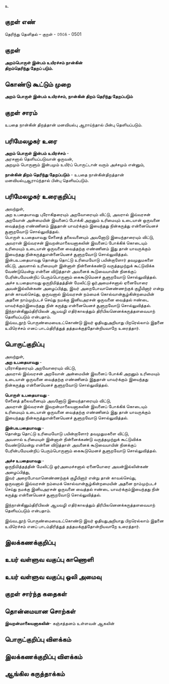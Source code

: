 உ

## குறள் எண் 

தெரிந்து தெளிதல்  – குறள் - ௦௫௦௧ - 0501  

## குறள் 

**அறம்பொருள் இன்பம் உயிரச்சம் நான்கின்  
திறம்தெரிந்து தேறப் படும்.**

## கொண்டு கூட்டும் முறை

**அறம் பொருள் இன்பம் உயிரச்சம், நான்கின் திறம் தெரிந்து தேறப்படும்**

## குறள் சாரம் 

உபதை நான்கின் திறத்தான் மனவியல்பு ஆராய்ந்தால் பின்பு தெளியப்படும்.  

## பரிமேலழகர் உரை

**அறம் பொருள் இன்பம் உயிரச்சம்** -  
அரசனால் தெளியப்படுவான் ஒருவன்,  
அறமும் பொருளும் இன்பமும் உயிர்ப் பொருட்டான் வரும் அச்சமும் என்னும்,  

**நான்கின் திறம் தெரிந்து தேறப்படும்** - உபதை நான்கின்திறத்தான் மனவியல்புஆராய்ந்தால் பின்பு தெளியப்படும். 

## பரிமேலழகர் உரைகுறிப்பு   

அவற்றுள்,  
அற உபதையாவது புரோகிதரையும் அறவோரையும் விட்டு, அவரால் இவ்வரசன் அறவோன் அன்மையின் இவனைப் போக்கி அறனும் உரிமையும் உடையான் ஒருவனை வைத்தற்கு எண்ணினம் இதுதான் யாவர்க்கும் இயைந்தது நின்கருத்து என்னையெனச் சூளுறவோடு சொல்லுவித்தல்.  
பொருள் உபதையாவது சேனைத் தலைவனையும் அவனோடு இயைந்தாரையும் விட்டு, அவரான் இவ்வரசன் இவறன்மாலையனாகலின் இவனைப் போக்கிக் கொடையும் உரிமையும் உடையான் ஒருவனை வைத்தற்கு எண்ணினம் இது தான் யாவருக்கும் இயைந்தது நின்கருத்துஎன்னையெனச் சூளுறவோடு சொல்லுவித்தல்.  
இன்பஉபதையாவது தொன்று தொட்டு உரிமையோடு பயின்றாளோர் தவமுதுமகளை விட்டு, அவளால் உரிமையுள் இன்னாள் நின்னைக்கண்டு வருத்தமுற்றுக் கூட்டுவிக்க வேண்டுமென்று என்னை விடுத்தாள் அவனைக் கூடுவையாயின் நினக்குப் பேரின்பமேயன்றிப் பெரும்பொருளும் கைகூடுமெனச் சூளுறவோடு சொல்லுவித்தல்.  
அச்ச உபதையாவது ஒருநிமித்தத்தின் மேலிட்டு ஓர்அமைச்சனால் ஏனையோரை அவன்இல்லின்கண் அழைப்பித்து, இவர் அறைபோவானெண்ணற்குக் குழீயினார் என்று தான் காவல்செய்து, ஒருவனால் இவ்வரசன் நம்மைக் கொல்வான்சூழ்கின்றமையின் அதனை நாம்முற்படச் செய்து நமக்கு இனியஅரசன் ஒருவனை வைத்தல் ஈண்டை யாவர்க்கும்இயைந்தது நின் கருத்து என்னையெனச் சூளுறவோடு சொல்லுவித்தல்.  
இந்நான்கினும்திரிபிலன் ஆயவழி எதிர்காலத்தும் திரிபிலனெனக்கருத்தளவையாற் தெளியப்படும் என்பதாம்.  
இவ்வடநூற் பொருண்மையைஉட்கொண்டு இவர் ஓதியதுஅறியாது பிறரெல்லாம் இதனை உயிரெச்சம் எனப் பாடம்திரித்துத் தத்தமக்குத்தோன்றியவாறே உரைத்தார்.    

## பொருட்குறிப்பு 

அவற்றுள்,  
**அற உபதையாவது** -   
புரோகிதரையும் அறவோரையும் விட்டு,  
அவரால் இவ்வரசன் அறவோன் அன்மையின் இவனைப் போக்கி அறனும் உரிமையும் உடையான் ஒருவனை வைத்தற்கு எண்ணினம் இதுதான் யாவர்க்கும் இயைந்தது நின்கருத்து என்னையெனச் சூளுறவோடு சொல்லுவித்தல்.    

**பொருள் உபதையாவது** -  
சேனைத் தலைவனையும் அவனோடு இயைந்தாரையும் விட்டு,  
அவரான் இவ்வரசன் இவறன்மாலையனாகலின் இவனைப் போக்கிக் கொடையும் உரிமையும் உடையான் ஒருவனை வைத்தற்கு எண்ணினம் இது தான் யாவருக்கும் இயைந்தது நின்கருத்துஎன்னையெனச் சூளுறவோடு சொல்லுவித்தல்.     

**இன்பஉபதையாவது** -   
தொன்று தொட்டு உரிமையோடு பயின்றாளோர் தவமுதுமகளை விட்டு,  
அவளால் உரிமையுள் இன்னாள் நின்னைக்கண்டு வருத்தமுற்றுக் கூட்டுவிக்க வேண்டுமென்று என்னை விடுத்தாள் அவனைக் கூடுவையாயின் நினக்குப் பேரின்பமேயன்றிப் பெரும்பொருளும் கைகூடுமெனச் சூளுறவோடு சொல்லுவித்தல்.   
  
**அச்ச உபதையாவது** -   
ஒருநிமித்தத்தின் மேலிட்டு ஓர்அமைச்சனால் ஏனையோரை அவன்இல்லின்கண் அழைப்பித்து,  
இவர் அறைபோவானெண்ணற்குக் குழீயினார் என்று தான் காவல்செய்து,  
ஒருவனால் இவ்வரசன் நம்மைக் கொல்வான்சூழ்கின்றமையின் அதனை நாம்முற்படச் செய்து நமக்கு இனியஅரசன் ஒருவனை வைத்தல் ஈண்டை யாவர்க்கும்இயைந்தது நின் கருத்து என்னையெனச் சூளுறவோடு சொல்லுவித்தல்.    

இந்நான்கினும்திரிபிலன் ஆயவழி எதிர்காலத்தும் திரிபிலனெனக்கருத்தளவையாற் தெளியப்படும் என்பதாம்.    

இவ்வடநூற் பொருண்மையைஉட்கொண்டு இவர் ஓதியதுஅறியாது பிறரெல்லாம் இதனை உயிரெச்சம் எனப் பாடம்திரித்துத் தத்தமக்குத்தோன்றியவாறே உரைத்தார்.  

## இலக்கணக்குறிப்பு  


## உயர் வள்ளுவ வகுப்பு காணொளி


## உயர் வள்ளுவ வகுப்பு ஒலி அமைவு 

 
## குறள் சார்ந்த கதைகள் 


## தொன்மையான சொற்கள்

**இவறன்மாலையனாகலின்**- கஞ்சத்தனம் உள்ளவன் ஆகலின்  
 
## பொருட்குறிப்பு விளக்கம்


## இலக்கணக்குறிப்பு விளக்கம்


## ஆங்கில கருத்தாக்கம் 


